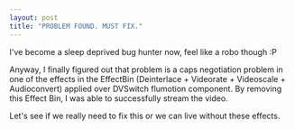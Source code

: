 ```yaml
---
layout: post
title: "PROBLEM FOUND. MUST FIX."
---
```


I've become a sleep deprived bug hunter now, feel like a robo though :P

Anyway, I finally figured out that problem is a caps negotiation problem in one of the effects in the EffectBin (Deinterlace + Videorate + Videoscale + Audioconvert) applied over DVSwitch flumotion component. By removing this Effect Bin, I was able to successfully stream the video.

Let's see if we really need to fix this or we can live without these effects.
